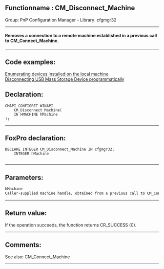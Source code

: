 <link rel="stylesheet" type="text/css" href="../../css/win32api.css">  
<link rel="stylesheet" href="https://cdnjs.cloudflare.com/ajax/libs/font-awesome/4.7.0/css/font-awesome.min.css">

## Functionname : CM_Disconnect_Machine
Group: PnP Configuration Manager - Library: cfgmgr32    
***  


#### Removes a connection to a remote machine established in a previous call to CM_Connect_Machine.
***  


## Code examples:
[Enumerating devices installed on the local machine](../../samples/sample_545.md)  
[Disconnecting USB Mass Storage Device programmatically](../../samples/sample_553.md)  

## Declaration:
```foxpro  
CMAPI CONFIGRET WINAPI
	CM_Disconnect_Machine(
	IN HMACHINE hMachine
);  
```  
***  


## FoxPro declaration:
```foxpro  
DECLARE INTEGER CM_Disconnect_Machine IN cfgmgr32;
	INTEGER hMachine
  
```  
***  


## Parameters:
```txt  
hMachine
Caller-supplied machine handle, obtained from a previous call to CM_Connect_Machine.  
```  
***  


## Return value:
If the operation succeeds, the function returns CR_SUCCESS (0).  
***  


## Comments:
See also: CM_Connect_Machine   
  
***  

